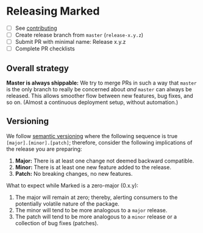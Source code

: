 # Releasing Marked

- [ ] See [contributing](/contributing)
- [ ] Create release branch from `master` (`release-x.y.z`)
- [ ] Submit PR with minimal name: Release x.y.z
- [ ] Complete PR checklists

## Overall strategy

**Master is always shippable:** We try to merge PRs in such a way that `master` is the only branch to really be concerned about *and* `master` can always be released. This allows smoother flow between new features, bug fixes, and so on. (Almost a continuous deployment setup, without automation.)

## Versioning

We follow [semantic versioning](https://semver.org) where the following sequence is true `[major].[minor].[patch]`; therefore, consider the following implications of the release you are preparing:

1. **Major:** There is at least one change not deemed backward compatible.
2. **Minor:** There is at least one new feature added to the release.
3. **Patch:** No breaking changes, no new features.

What to expect while Marked is a zero-major (0.x.y):

1. The major will remain at zero; thereby, alerting consumers to the potentially volatile nature of the package.
2. The minor will tend to be more analogous to a `major` release.
3. The patch will tend to be more analogous to a `minor` release or a collection of bug fixes (patches).
